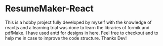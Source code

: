 # ResumeMaker-React
This is a hobby project fully developed by myself with the knowledge of reactjs and a learning trial was done to learn the libraries of formik and pdfMake. I have used antd for designs in here. Feel free to checkout and to help me in case to improve the code structure. Thanks Dev!
